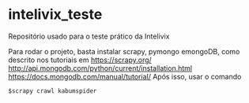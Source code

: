 # intelivix_teste
Repositório usado para o teste prático da Intelivix


Para rodar o projeto, basta instalar scrapy, pymongo emongoDB, como descrito nos tutoriais em 
https://scrapy.org/
http://api.mongodb.com/python/current/installation.html
https://docs.mongodb.com/manual/tutorial/
Após isso, usar o comando
```
$scrapy crawl kabumspider
```
